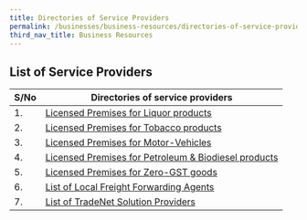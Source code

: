 ```yaml
---
title: Directories of Service Providers
permalink: /businesses/business-resources/directories-of-service-providers/
third_nav_title: Business Resources
---
```

## List of Service Providers

| **S/No** | **Directories of service providers** |
|--|--|
| 1.  | [Licensed Premises for Liquor products](/files/businesses/SEB/Licensed%20Premises%20for%20Liquor%20Products%20as%20at%2031%20Oct%202022.pdf)
| 2. | [Licensed Premises for Tobacco products](/files/businesses/SEB/Licensed%20Premises%20for%20Tobacco%20Products%20as%20at%2031%20Oct%202022.pdf)
| 3. | [Licensed Premises for Motor-Vehicles](/files/businesses/SEB/Licensed%20Premises%20for%20Motor-Vehicles%20as%20at%207%20Oct%202022.pdf)
| 4. | [Licensed Premises for Petroleum & Biodiesel products](/files/businesses/SEB/Licensed%20Premises%20for%20Petroleum%20&%20Biodiesel%20Products%20as%20at%2031%20Oct%202022.pdf)
|5. | [Licensed Premises for Zero-GST goods](/files/businesses/SEB/Licensed%20Premises%20for%20Zero-GST%20Goods%20as%20at%2031%20Oct%202022.pdf)
| 6. | [List of Local Freight Forwarding Agents](/businesses/business-resources/directories-of-service-providers/list-of-local-forwarding-agents) |
| 7. | [List of TradeNet Solution Providers](/businesses/national-single-window/overview/tradenet-solution-providers) |